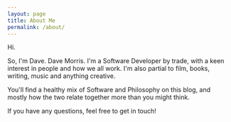 ```yaml
---
layout: page
title: About Me
permalink: /about/
---
```


Hi.

So, I'm Dave. Dave Morris. I'm a Software Developer by trade, with a keen interest in people and how we all work. I'm also partial to film, books, writing, music and anything creative.

You'll find a healthy mix of Software and Philosophy on this blog, and mostly how the two relate together more than you might think.

If you have any questions, feel free to get in touch!
